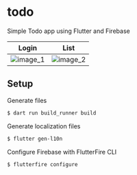 # todo

Simple Todo app using Flutter and Firebase

|                                            Login                                            |                                            List                                             |
| :-----------------------------------------------------------------------------------------: | :-----------------------------------------------------------------------------------------: |
| ![image_1](https://github.com/user-attachments/assets/bc987164-9ba2-451a-beba-5bab4ce064e0) | ![image_2](https://github.com/user-attachments/assets/ee7c9de4-6cc8-40bd-9932-0c985357c4c9) |

## Setup

Generate files

```bash
$ dart run build_runner build
```

Generate localization files

```bash
$ flutter gen-l10n
```

Configure Firebase with FlutterFire CLI

```bash
$ flutterfire configure
```
